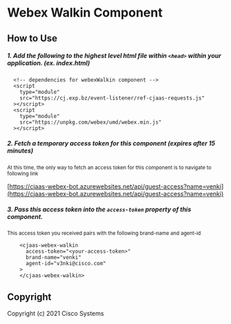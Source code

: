 # Webex Walkin Component

## How to Use
##### 1. Add the following to the highest level html file within `<head>` within your application. (ex. index.html)
```
  <!-- dependencies for webexWalkin component -->
  <script
    type="module"
    src="https://cj.exp.bz/event-listener/ref-cjaas-requests.js"
  ></script>
  <script
    type="module"
    src="https://unpkg.com/webex/umd/webex.min.js"
  ></script>
```
##### 2. Fetch a temporary access token for this component (expires after 15 minutes)
<sub>At this time, the only way to fetch an access token for this component is to navigate to following link<sub>

[https://cjaas-webex-bot.azurewebsites.net/api/guest-access?name=venki](https://cjaas-webex-bot.azurewebsites.net/api/guest-access?name=venki)

##### 3. Pass this access token into the `access-token` property of this component.
<sub>This access token you received pairs with the following brand-name and agent-id<sub>
```
    <cjaas-webex-walkin
      access-token="<your-access-token>"
      brand-name="venki"
      agent-id="v3nki@cisco.com"
    >
    </cjaas-webex-walkin>
```

## Copyright

Copyright (c) 2021 Cisco Systems

